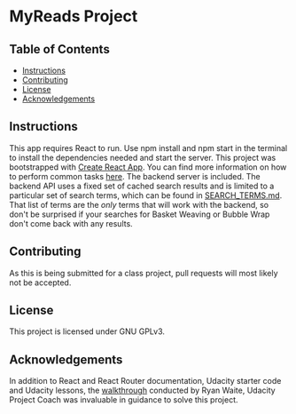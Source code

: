 # MyReads Project

## Table of Contents

* [Instructions](#instructions)
* [Contributing](#contributing)
* [License](#license)
* [Acknowledgements](#acknowledgements)

## Instructions

This app requires React to run. Use npm install and npm start in the terminal to install the dependencies needed and start the server. This project was bootstrapped with [Create React App](https://github.com/facebookincubator/create-react-app). You can find more information on how to perform common tasks [here](https://github.com/facebookincubator/create-react-app/blob/master/packages/react-scripts/template/README.md). The backend server is included. The backend API uses a fixed set of cached search results and is limited to a particular set of search terms, which can be found in [SEARCH_TERMS.md](SEARCH_TERMS.md). That list of terms are the _only_ terms that will work with the backend, so don't be surprised if your searches for Basket Weaving or Bubble Wrap don't come back with any results.

## Contributing

As this is being submitted for a class project, pull requests will most likely not be accepted.

## License
This project is licensed under GNU GPLv3.

## Acknowledgements
In addition to React and React Router documentation, Udacity starter code and Udacity lessons, the [walkthrough](https://www.youtube.com/watch?v=acJHkd6K5kI&=&feature=youtu.be) conducted by Ryan Waite, Udacity Project Coach was invaluable in guidance to solve this project.
